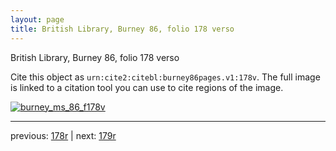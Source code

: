 ```yaml
---
layout: page
title: British Library, Burney 86, folio 178 verso
---
```


British Library, Burney 86, folio 178 verso

Cite this object as `urn:cite2:citebl:burney86pages.v1:178v`.  The full image is linked to a citation tool you can use to cite regions of the image.

[![burney_ms_86_f178v](http://www.homermultitext.org/iipsrv?IIIF=/project/homer/pyramidal/deepzoom/citebl/burney86imgs/v1/burney_ms_86_f178v.tif/full/800,/0/default.jpg)](http://www.homermultitext.org/ict2/?urn=urn:cite2:citebl:burney86imgs.v1:burney_ms_86_f178v) 

---

previous:  [178r](../178r/) | next: [179r](../179r/)